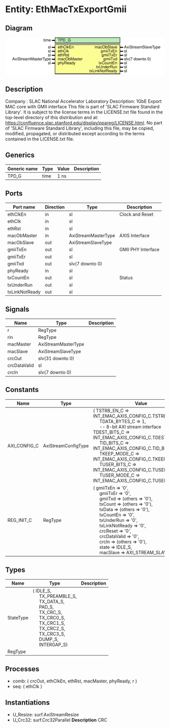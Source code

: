 # Entity: EthMacTxExportGmii

## Diagram

![Diagram](EthMacTxExportGmii.svg "Diagram")
## Description

Company    : SLAC National Accelerator Laboratory
Description: 1GbE Export MAC core with GMII interface
This file is part of 'SLAC Firmware Standard Library'.
It is subject to the license terms in the LICENSE.txt file found in the
top-level directory of this distribution and at:
   https://confluence.slac.stanford.edu/display/ppareg/LICENSE.html.
No part of 'SLAC Firmware Standard Library', including this file,
may be copied, modified, propagated, or distributed except according to
the terms contained in the LICENSE.txt file.
## Generics

| Generic name | Type | Value | Description |
| ------------ | ---- | ----- | ----------- |
| TPD_G        | time | 1 ns  |             |
## Ports

| Port name      | Direction | Type                | Description        |
| -------------- | --------- | ------------------- | ------------------ |
| ethClkEn       | in        | sl                  | Clock and Reset    |
| ethClk         | in        | sl                  |                    |
| ethRst         | in        | sl                  |                    |
| macObMaster    | in        | AxiStreamMasterType | AXIS Interface     |
| macObSlave     | out       | AxiStreamSlaveType  |                    |
| gmiiTxEn       | out       | sl                  | GMII PHY Interface |
| gmiiTxEr       | out       | sl                  |                    |
| gmiiTxd        | out       | slv(7 downto 0)     |                    |
| phyReady       | in        | sl                  |                    |
| txCountEn      | out       | sl                  | Status             |
| txUnderRun     | out       | sl                  |                    |
| txLinkNotReady | out       | sl                  |                    |
## Signals

| Name         | Type                | Description |
| ------------ | ------------------- | ----------- |
| r            | RegType             |             |
| rin          | RegType             |             |
| macMaster    | AxiStreamMasterType |             |
| macSlave     | AxiStreamSlaveType  |             |
| crcOut       | slv(31 downto 0)    |             |
| crcDataValid | sl                  |             |
| crcIn        | slv(7 downto 0)     |             |
## Constants

| Name         | Type                | Value                                                                                                                                                                                                                                                                                                                                                                                                                                                                                                                                                                                                                                                                                                                                                                                                                                                                                                              | Description |
| ------------ | ------------------- | ------------------------------------------------------------------------------------------------------------------------------------------------------------------------------------------------------------------------------------------------------------------------------------------------------------------------------------------------------------------------------------------------------------------------------------------------------------------------------------------------------------------------------------------------------------------------------------------------------------------------------------------------------------------------------------------------------------------------------------------------------------------------------------------------------------------------------------------------------------------------------------------------------------------ | ----------- |
| AXI_CONFIG_C | AxiStreamConfigType |  (       TSTRB_EN_C    => INT_EMAC_AXIS_CONFIG_C.TSTRB_EN_C,<br><span style="padding-left:20px">       TDATA_BYTES_C => 1,<br><span style="padding-left:20px">               -- 8-bit AXI stream interface       TDEST_BITS_C  => INT_EMAC_AXIS_CONFIG_C.TDEST_BITS_C,<br><span style="padding-left:20px">       TID_BITS_C    => INT_EMAC_AXIS_CONFIG_C.TID_BITS_C,<br><span style="padding-left:20px">       TKEEP_MODE_C  => INT_EMAC_AXIS_CONFIG_C.TKEEP_MODE_C,<br><span style="padding-left:20px">       TUSER_BITS_C  => INT_EMAC_AXIS_CONFIG_C.TUSER_BITS_C,<br><span style="padding-left:20px">       TUSER_MODE_C  => INT_EMAC_AXIS_CONFIG_C.TUSER_MODE_C)                                                                                                                                                                                                                                               |             |
| REG_INIT_C   | RegType             |  (       gmiiTxEn       => '0',<br><span style="padding-left:20px">       gmiiTxEr       => '0',<br><span style="padding-left:20px">       gmiiTxd        => (others => '0'),<br><span style="padding-left:20px">       txCount        => (others => '0'),<br><span style="padding-left:20px">       txData         => (others => '0'),<br><span style="padding-left:20px">       txCountEn      => '0',<br><span style="padding-left:20px">       txUnderRun     => '0',<br><span style="padding-left:20px">       txLinkNotReady => '0',<br><span style="padding-left:20px">       crcReset       => '0',<br><span style="padding-left:20px">       crcDataValid   => '0',<br><span style="padding-left:20px">       crcIn          => (others => '0'),<br><span style="padding-left:20px">       state          => IDLE_S,<br><span style="padding-left:20px">       macSlave       => AXI_STREAM_SLAVE_INIT_C) |             |
## Types

| Name      | Type                                                                                                                                                                                                                                                                                                                                                                                                                                                                                          | Description |
| --------- | --------------------------------------------------------------------------------------------------------------------------------------------------------------------------------------------------------------------------------------------------------------------------------------------------------------------------------------------------------------------------------------------------------------------------------------------------------------------------------------------- | ----------- |
| StateType | ( IDLE_S,<br><span style="padding-left:20px"> TX_PREAMBLE_S,<br><span style="padding-left:20px"> TX_DATA_S,<br><span style="padding-left:20px"> PAD_S,<br><span style="padding-left:20px"> TX_CRC_S,<br><span style="padding-left:20px"> TX_CRC0_S,<br><span style="padding-left:20px"> TX_CRC1_S,<br><span style="padding-left:20px"> TX_CRC2_S,<br><span style="padding-left:20px"> TX_CRC3_S,<br><span style="padding-left:20px"> DUMP_S,<br><span style="padding-left:20px"> INTERGAP_S)  |             |
| RegType   |                                                                                                                                                                                                                                                                                                                                                                                                                                                                                               |             |
## Processes
- comb: ( crcOut, ethClkEn, ethRst, macMaster, phyReady, r )
- seq: ( ethClk )
## Instantiations

- U_Resize: surf.AxiStreamResize
- U_Crc32: surf.Crc32Parallel
**Description**
CRC

